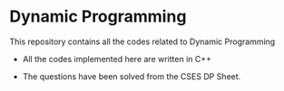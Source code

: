 # Dynamic Programming

This repository contains all the codes related to Dynamic Programming

* All the codes implemented here are written in C++

* The questions have been solved from the CSES DP Sheet. 